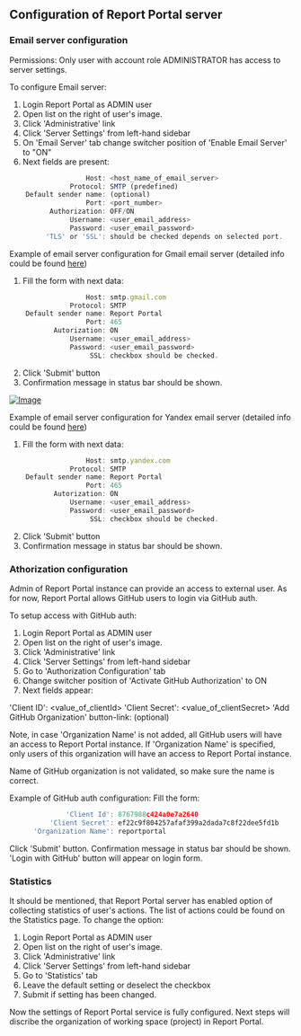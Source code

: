 Configuration of Report Portal server
-------------------------------------

### Email server configuration

Permissions: Only user with account role ADMINISTRATOR has access to server settings.

To configure Email server:

1. Login Report Portal as ADMIN user
2. Open list on the right of user's image.
3. Click 'Administrative' link 
4. Click 'Server Settings' from left-hand sidebar
5. On 'Email Server' tab change switcher position of 'Enable Email Server' to "ON"
6. Next fields are present:
```javascript
                   Host: <host_name_of_email_server>
               Protocol: SMTP (predefined)
    Default sender name: (optional)
                   Port: <port_number>
          Authorization: OFF/ON 
               Username: <user_email_address>
               Password: <user_email_password>
         'TLS' or 'SSL': should be checked depends on selected port.
```

Example of email server configuration for Gmail email server (detailed info could be found [here](https://support.google.com/a/answer/176600?hl=en))
 
1. Fill the form with next data:
```javascript
                   Host: smtp.gmail.com
               Protocol: SMTP
    Default sender name: Report Portal
                   Port: 465
           Autorization: ON
               Username: <user_email_address>
               Password: <user_email_password>
                    SSL: checkbox should be checked.
```
2. Click 'Submit' button
3. Confirmation message in status bar should be shown.

[ ![Image](Images/userGuide/gettingStarted/gmail.png) ](https://youtu.be/0919itAaixk)

Example of email server configuration for Yandex email server (detailed info could be found [here](https://yandex.com/support/mail-new/mail-clients.html))
 
1. Fill the form with next data:
```javascript
                   Host: smtp.yandex.com
               Protocol: SMTP
    Default sender name: Report Portal
                   Port: 465
           Autorization: ON
               Username: <user_email_address>
               Password: <user_email_password>
                    SSL: checkbox should be checked.
```
2. Click 'Submit' button
3. Confirmation message in status bar should be shown.

### Athorization configuration
Admin of Report Portal instance can provide an access to external user. 
As for now, Report Portal allows GitHub users to login via GitHub auth.

To setup access with GitHub auth:
1. Login Report Portal as ADMIN user
2. Open list on the right of user's image.
3. Click 'Administrative' link 
4. Click 'Server Settings' from left-hand sidebar
5. Go to 'Authorization Configuration' tab
6. Change switcher position of 'Activate GitHub Authorization' to ON
7. Next fields appear:

  'Client ID': <value_of_clientId>
  'Client Secret': <value_of_clientSecret>
  'Add GitHub Organization' button-link: (optional)

Note, in case 'Organization Name' is not added, all GitHub users will have an access to Report Portal instance.
If 'Organization Name' is specified, only users of this organization will have an access to Report Portal instance.

Name of GitHub organization is not validated, so make sure the name is correct.

Example of GitHub auth configuration:
 Fill the form:
 ```javascript 
               'Client Id': 8767988c424a0e7a2640
           'Client Secret': ef22c9f804257afaf399a2dada7c8f22dee5fd1b
       'Organization Name': reportportal
  ```
 Click 'Submit' button.
 Confirmation message in status bar should be shown.
 'Login with GitHub' button will appear on login form.

### Statistics
It should be mentioned, that Report Portal server has enabled option of collecting statistics of user's actions.
The list of actions could be found on the Statistics page.
To change the option:
1. Login Report Portal as ADMIN user
2. Open list on the right of user's image.
3. Click 'Administrative' link 
4. Click 'Server Settings' from left-hand sidebar
5. Go to 'Statistics' tab
6. Leave the default setting or deselect the checkbox
7. Submit if setting has been changed.

Now the settings of Report Portal service is fully configured.
Next steps will discribe the organization of working space (project) in Report Portal.
